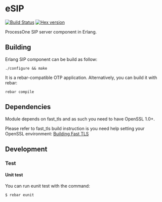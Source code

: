 # eSIP

[![Build Status](https://travis-ci.org/processone/esip.svg?branch=master)](https://travis-ci.org/processone/esip) [![Hex version](https://img.shields.io/hexpm/v/esip.svg "Hex version")](https://hex.pm/packages/esip)


ProcessOne SIP server component in Erlang.

## Building

Erlang SIP component can be build as follow:

    ./configure && make

It is a rebar-compatible OTP application. Alternatively, you can build
it with rebar:

    rebar compile

## Dependencies

Module depends on fast_tls and as such you need to have OpenSSL 1.0+.

Please refer to fast_tls build instruction is you need help setting
your OpenSSL environment:
[Building Fast TLS](https://github.com/processone/fast_tls/blob/master/README.md#generic-build)

## Development

### Test

#### Unit test

You can run eunit test with the command:

    $ rebar eunit
